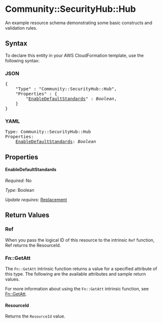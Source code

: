 # Community::SecurityHub::Hub

An example resource schema demonstrating some basic constructs and validation rules.

## Syntax

To declare this entity in your AWS CloudFormation template, use the following syntax:

### JSON

<pre>
{
    "Type" : "Community::SecurityHub::Hub",
    "Properties" : {
        "<a href="#enabledefaultstandards" title="EnableDefaultStandards">EnableDefaultStandards</a>" : <i>Boolean</i>,
    }
}
</pre>

### YAML

<pre>
Type: Community::SecurityHub::Hub
Properties:
    <a href="#enabledefaultstandards" title="EnableDefaultStandards">EnableDefaultStandards</a>: <i>Boolean</i>
</pre>

## Properties

#### EnableDefaultStandards

_Required_: No

_Type_: Boolean

_Update requires_: [Replacement](https://docs.aws.amazon.com/AWSCloudFormation/latest/UserGuide/using-cfn-updating-stacks-update-behaviors.html#update-replacement)

## Return Values

### Ref

When you pass the logical ID of this resource to the intrinsic `Ref` function, Ref returns the ResourceId.

### Fn::GetAtt

The `Fn::GetAtt` intrinsic function returns a value for a specified attribute of this type. The following are the available attributes and sample return values.

For more information about using the `Fn::GetAtt` intrinsic function, see [Fn::GetAtt](https://docs.aws.amazon.com/AWSCloudFormation/latest/UserGuide/intrinsic-function-reference-getatt.html).

#### ResourceId

Returns the <code>ResourceId</code> value.

